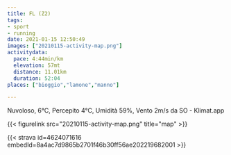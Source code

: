 ```yaml
---
title: FL (Z2)
tags:
- sport
- running
date: 2021-01-15 12:50:49
images: ["20210115-activity-map.png"]
activitydata:
  pace: 4:44min/km
  elevation: 57mt
  distance: 11.01km
  duration: 52:04
places: ["bioggio","lamone","manno"]

---
```


Nuvoloso, 6°C, Percepito 4°C, Umidità 59%, Vento 2m/s da SO - Klimat.app



{{< figurelink src="20210115-activity-map.png" title="map" >}}


{{< strava id=4624071616 embedId=8a4ac7d9865b2701f46b30ff56ae202219682001 >}}
